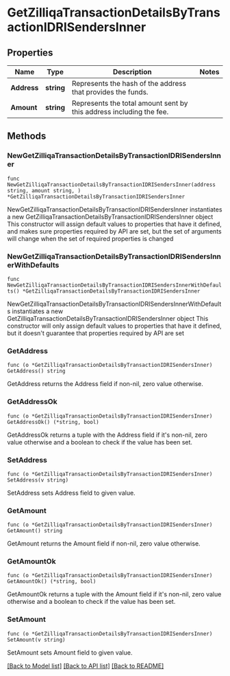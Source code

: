 # GetZilliqaTransactionDetailsByTransactionIDRISendersInner

## Properties

Name | Type | Description | Notes
------------ | ------------- | ------------- | -------------
**Address** | **string** | Represents the hash of the address that provides the funds. | 
**Amount** | **string** | Represents the total amount sent by this address including the fee. | 

## Methods

### NewGetZilliqaTransactionDetailsByTransactionIDRISendersInner

`func NewGetZilliqaTransactionDetailsByTransactionIDRISendersInner(address string, amount string, ) *GetZilliqaTransactionDetailsByTransactionIDRISendersInner`

NewGetZilliqaTransactionDetailsByTransactionIDRISendersInner instantiates a new GetZilliqaTransactionDetailsByTransactionIDRISendersInner object
This constructor will assign default values to properties that have it defined,
and makes sure properties required by API are set, but the set of arguments
will change when the set of required properties is changed

### NewGetZilliqaTransactionDetailsByTransactionIDRISendersInnerWithDefaults

`func NewGetZilliqaTransactionDetailsByTransactionIDRISendersInnerWithDefaults() *GetZilliqaTransactionDetailsByTransactionIDRISendersInner`

NewGetZilliqaTransactionDetailsByTransactionIDRISendersInnerWithDefaults instantiates a new GetZilliqaTransactionDetailsByTransactionIDRISendersInner object
This constructor will only assign default values to properties that have it defined,
but it doesn't guarantee that properties required by API are set

### GetAddress

`func (o *GetZilliqaTransactionDetailsByTransactionIDRISendersInner) GetAddress() string`

GetAddress returns the Address field if non-nil, zero value otherwise.

### GetAddressOk

`func (o *GetZilliqaTransactionDetailsByTransactionIDRISendersInner) GetAddressOk() (*string, bool)`

GetAddressOk returns a tuple with the Address field if it's non-nil, zero value otherwise
and a boolean to check if the value has been set.

### SetAddress

`func (o *GetZilliqaTransactionDetailsByTransactionIDRISendersInner) SetAddress(v string)`

SetAddress sets Address field to given value.


### GetAmount

`func (o *GetZilliqaTransactionDetailsByTransactionIDRISendersInner) GetAmount() string`

GetAmount returns the Amount field if non-nil, zero value otherwise.

### GetAmountOk

`func (o *GetZilliqaTransactionDetailsByTransactionIDRISendersInner) GetAmountOk() (*string, bool)`

GetAmountOk returns a tuple with the Amount field if it's non-nil, zero value otherwise
and a boolean to check if the value has been set.

### SetAmount

`func (o *GetZilliqaTransactionDetailsByTransactionIDRISendersInner) SetAmount(v string)`

SetAmount sets Amount field to given value.



[[Back to Model list]](../README.md#documentation-for-models) [[Back to API list]](../README.md#documentation-for-api-endpoints) [[Back to README]](../README.md)


